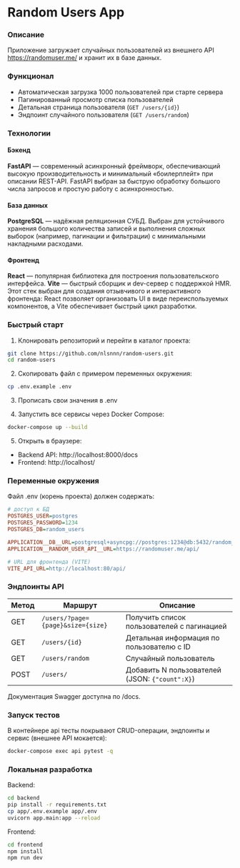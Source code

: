 # Random Users App

### Описание

Приложение загружает случайных пользователей из внешнего API https://randomuser.me/ и хранит их в базе данных.

### Функционал

- Автоматическая загрузка 1000 пользователей при старте сервера
- Пагинированный просмотр списка пользователей
- Детальная страница пользователя (`GET /users/{id}`)
- Эндпоинт случайного пользователя (`GET /users/random`)

### Технологии

#### Бэкенд

**FastAPI** — современный асинхронный фреймворк, обеспечивающий высокую производительность и минимальный «боилерплейт» при описании REST-API. FastAPI выбран за быструю обработку большого числа запросов и простую работу с асинхронностью.

#### База данных

**PostgreSQL** — надёжная реляционная СУБД.
Выбран для устойчивого хранения большого количества записей и выполнения сложных выборок (например, пагинации и фильтрации) с минимальными накладными расходами.

#### Фронтенд

**React** — популярная библиотека для построения пользовательского интерфейса.
**Vite** — быстрый сборщик и dev-сервер с поддержкой HMR.
Этот стек выбран для создания отзывчивого и интерактивного фронтенда: React позволяет организовать UI в виде переиспользуемых компонентов, а Vite обеспечивает быстрый цикл разработки.

### Быстрый старт

1. Клонировать репозиторий и перейти в каталог проекта:

```bash
git clone https://github.com/nlsnnn/random-users.git
cd random-users
```

2. Скопировать файл с примером переменных окружения:

```bash
cp .env.example .env
```

3. Прописать свои значения в .env

4. Запустить все сервисы через Docker Compose:

```bash
docker-compose up --build
```

5. Открыть в браузере:

- Backend API: http://localhost:8000/docs
- Frontend: http://localhost/

### Переменные окружения

Файл .env (корень проекта) должен содержать:

```ini
# доступ к БД
POSTGRES_USER=postgres
POSTGRES_PASSWORD=1234
POSTGRES_DB=random_users

APPLICATION__DB__URL=postgresql+asyncpg://postgres:1234@db:5432/random_users
APPLICATION__RANDOM_USER_API__URL=https://randomuser.me/api/

# URL для фронтенда (VITE)
VITE_API_URL=http://localhost:80/api/
```

### Эндпоинты API

| Метод | Маршрут                           | Описание                                       |
| ----- | --------------------------------- | ---------------------------------------------- |
| GET   | `/users/?page={page}&size={size}` | Получить список пользователей с пагинацией     |
| GET   | `/users/{id}`                     | Детальная информация по пользователю с ID      |
| GET   | `/users/random`                   | Случайный пользователь                         |
| POST  | `/users/`                         | Добавить N пользователей (JSON: `{"count":X}`) |

Документация Swagger доступна по /docs.

### Запуск тестов

В контейнере api тесты покрывают CRUD-операции, эндпоинты и сервис (внешнее API мокается):

```bash
docker-compose exec api pytest -q
```

### Локальная разработка

Backend:

```bash
cd backend
pip install -r requirements.txt
cp app/.env.example app/.env
uvicorn app.main:app --reload
```

Frontend:

```bash
cd frontend
npm install
npm run dev
```
